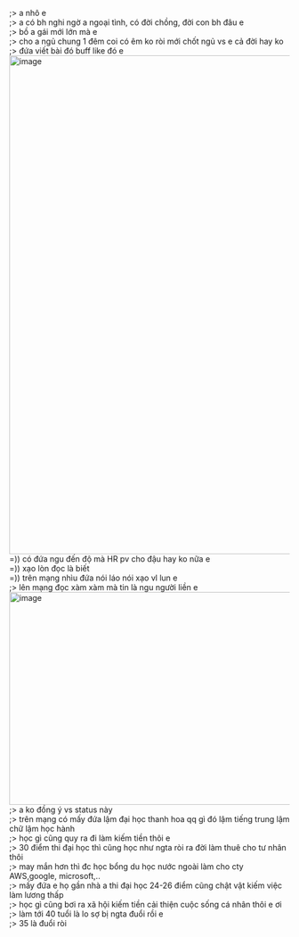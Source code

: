 ;> a nhô e<br>
;> a có bh nghi ngờ a ngoại tình, có đời chồng, đời con bh đâu e<br>
;> bồ a gái mới lớn mà e<br>
;> cho a ngủ chung 1 đêm coi có êm ko ròi mới chốt ngủ vs e cả đời hay ko<br>
;> đứa viết bài đó buff like đó e<br>
<img width="1331" height="895" alt="image" src="https://github.com/user-attachments/assets/a1d4ef2a-ef1f-4e9d-bfdb-1468e47fba9b" /><br>
=)) có đứa ngu đến độ mà HR pv cho đậu hay ko nữa e<br>
=)) xạo lòn đọc là biết<br>
=)) trên mạng nhìu đứa nói láo nói xạo vl lun e<br>
;> lên mạng đọc xàm xàm mà tin là ngu người liền e<br>
<img width="1038" height="382" alt="image" src="https://github.com/user-attachments/assets/625e3f8b-55ee-475c-bb69-23c9f8b2ac9d" /><br>
;> a ko đồng ý vs status này<br>
;> trên mạng có mấy đứa lậm đại học thanh hoa qq gì đó lậm tiếng trung lậm chữ lậm học hành<br>
;> học gì cũng quy ra đi làm kiếm tiền thôi e<br>
;> 30 điểm thi đại học thì cũng học như ngta ròi ra đời làm thuê cho tư nhân thôi<br>
;> may mắn hơn thì đc học bổng du học nước ngoài làm cho cty AWS,google, microsoft,..<br>
;> mấy đứa e họ gần nhà a thi đại học 24-26 điểm cũng chật vật kiếm việc làm lương thấp<br>
;> học gì cũng bơi ra xã hội kiếm tiền cải thiện cuộc sống cá nhân thôi e ơi<br>
;> làm tới 40 tuổi là lo sợ bị ngta đuổi rồi e<br>
;> 35 là đuổi ròi

